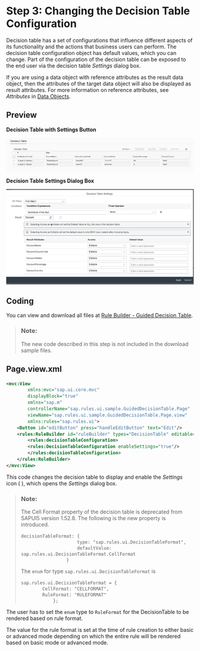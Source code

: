 <!-- loio43943208be8846b79bb2a83122d386be -->

# Step 3: Changing the Decision Table Configuration

Decision table has a set of configurations that influence different aspects of its functionality and the actions that business users can perform. The decision table configuration object has default values, which you can change. Part of the configuration of the decision table can be exposed to the end user via the decision table *Settings* dialog box.

If you are using a data object with reference attributes as the result data object, then the attributes of the target data object will also be displayed as result attributes. For more information on reference attributes, see *Attributes* in [Data Objects](https://help.sap.com/viewer/0e4dd38c4e204f47b1ffd09e5684537b/Cloud/en-US/12725c18964e454c859424322c85fc2a.html).



<a name="loio43943208be8846b79bb2a83122d386be__section_qqb_rq3_rz"/>

## Preview

  
  
**Decision Table with Settings Button**

![](images/Settings_button_69098c1.png "Decision Table with Settings Button")

  
  
**Decision Table Settings Dialog Box**

![](images/Settings_dialog_0e02b97.png "Decision Table Settings Dialog Box")



<a name="loio43943208be8846b79bb2a83122d386be__section_mjx_fn3_rz"/>

## Coding

You can view and download all files at [Rule Builder - Guided Decision Table](https://ui5.sap.com/#/entity/sap.rules.ui.RuleBuilder/sample/sap.rules.ui.sample.GuidedDecisionTable).

> ### Note:  
> The new code described in this step is not included in the download sample files.



<a name="loio43943208be8846b79bb2a83122d386be__section_jhn_5q3_rz"/>

## Page.view.xml

```xml
<mvc:View
        xmlns:mvc="sap.ui.core.mvc"
        displayBlock="true"
        xmlns="sap.m"
        controllerName="sap.rules.ui.sample.GuidedDecisionTable.Page"
        viewName="sap.rules.ui.sample.GuidedDecisionTable.Page.view"
        xmlns:rules="sap.rules.ui">
    <Button id="editButton" press="handleEditButton" text="Edit"/>
    <rules:RuleBuilder id="ruleBuilder" types="DecisionTable" editable="true">
		<rules:decisionTableConfiguration>
		<rules:DecisionTableConfiguration enableSettings="true"/>
		</rules:decisionTableConfiguration>
    </rules:RuleBuilder>
</mvc:View> 

```

This code changes the decision table to display and enable the *Settings* icon \( \), which opens the *Settings* dialog box.

> ### Note:  
> The Cell Format property of the decision table is deprecated from SAPUI5 version 1.52.8. The following is the new property is introduced.
> 
> ```
> decisionTableFormat: {
>                      type: "sap.rules.ui.DecisionTableFormat",
>                      defaultValue: sap.rules.ui.DecisionTableFormat.CellFormat
>                  }
> 
> ```
> 
> The `enum` for type `sap.rules.ui.DecisionTableFormat` is
> 
> ```
> sap.rules.ui.DecisionTableFormat = {
>         CellFormat: "CELLFORMAT",
>         RuleFormat: "RULEFORMAT" 
>             };
> 
> ```

The user has to set the `enum` type to `RuleFormat` for the DecisionTable to be rendered based on rule format.

The value for the rule format is set at the time of rule creation to either basic or advanced mode depending on which the entire rule will be rendered based on basic mode or advanced mode.

